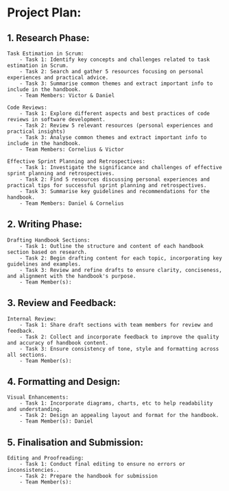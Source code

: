 # Project Plan:

## 1. Research Phase:
    Task Estimation in Scrum:
        - Task 1: Identify key concepts and challenges related to task estimation in Scrum.
        - Task 2: Search and gather 5 resources focusing on personal experiences and practical advice.
        - Task 3: Summarise common themes and extract important info to include in the handbook.
        - Team Members: Victor & Daniel

    Code Reviews:
        - Task 1: Explore different aspects and best practices of code reviews in software development.
        - Task 2: Review 5 relevant resources (personal experiences and practical insights)
        - Task 3: Analyse common themes and extract important info to include in the handbook.
        - Team Members: Cornelius & Victor

    Effective Sprint Planning and Retrospectives:
        - Task 1: Investigate the significance and challenges of effective sprint planning and retrospectives.
        - Task 2: Find 5 resources discussing personal experiences and practical tips for successful sprint planning and retrospectives.
        - Task 3: Summarise key guidelines and recommendations for the handbook.
        - Team Members: Daniel & Cornelius

## 2. Writing Phase:
    Drafting Handbook Sections:
        - Task 1: Outline the structure and content of each handbook section based on research.
        - Task 2: Begin drafting content for each topic, incorporating key guidelines and examples.
        - Task 3: Review and refine drafts to ensure clarity, conciseness, and alignment with the handbook's purpose.
        - Team Member(s):

## 3. Review and Feedback:
    Internal Review:
        - Task 1: Share draft sections with team members for review and feedback.
        - Task 2: Collect and incorporate feedback to improve the quality and accuracy of handbook content.
        - Task 3: Ensure consistency of tone, style and formatting across all sections.
        - Team Member(s):

## 4. Formatting and Design:
    Visual Enhancements:
        - Task 1: Incorporate diagrams, charts, etc to help readability and understanding.
        - Task 2: Design an appealing layout and format for the handbook.
        - Team Member(s): Daniel

## 5. Finalisation and Submission:
    Editing and Proofreading:
        - Task 1: Conduct final editing to ensure no errors or inconsistencies..
        - Task 2: Prepare the handbook for submission
        - Team Member(s): 